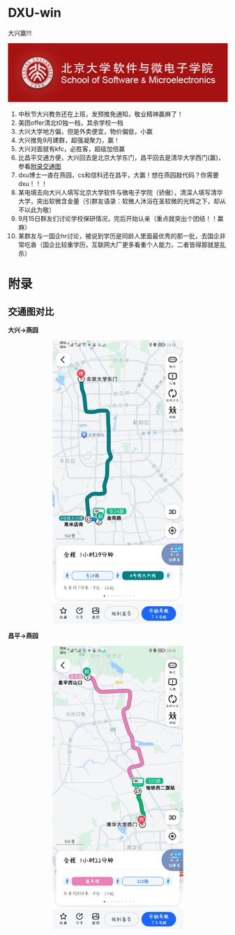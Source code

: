 # DXU-win
大兴赢!!!

<div align="center">
<center><img src="imgs/logo-v4-background.png" class="school-icon"></center>
</div>

1. 中秋节大兴教务还在上班，发预推免通知，敬业精神赢麻了！
2. 美团offer清北t0独一档，其余学校一档
3. 大兴大学地方偏，但是外卖便宜，物价偏低，小赢
4. 大兴推免9月建群，超强凝聚力，赢！
5. 大兴对面就有kfc，必胜客，超级加倍赢
6. 比昌平交通方便，大兴回去是北京大学东门，昌平回去是清华大学西门(赢)，参看[附录交通图](#交通图对比)
7. dxu博士一直在燕园，cs和信科还在昌平，大赢！想在燕园敲代码？你需要dxu！！！
8. 某电填去向大兴人填写北京大学软件与微电子学院（骄傲），清深人填写清华大学，突出软微含金量（引群友语录：软微人沐浴在圣软微的光辉之下，却从不以此为敬）
9. 9月15日群友们讨论学校保研情况，完后开始认亲（重点就突出个团结！！赢麻）
10. 某群友与一国企hr讨论，被说到学历是同龄人里面最优秀的那一批，去国企非常吃香（国企比较重学历，互联网大厂更多看重个人能力，二者皆得那就是乱杀）




# 附录
## 交通图对比

**大兴->燕园**
<div align="center">
  <img src="imgs/dx-pku.jpg" width="300">
</div>

**昌平->燕园**
<div align="center">
  <img src="imgs/cp-pku.jpg" width="300">
</div>
